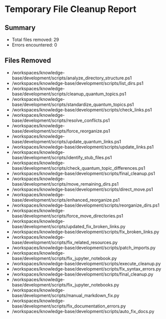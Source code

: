 # Temporary File Cleanup Report

## Summary
- Total files removed: 29
- Errors encountered: 0

## Files Removed
- /workspaces/knowledge-base/development/scripts/analyze_directory_structure.ps1
- /workspaces/knowledge-base/development/scripts/list_dirs.ps1
- /workspaces/knowledge-base/development/scripts/cleanup_quantum_topics.ps1
- /workspaces/knowledge-base/development/scripts/standardize_quantum_topics.ps1
- /workspaces/knowledge-base/development/scripts/check_links.ps1
- /workspaces/knowledge-base/development/scripts/resolve_conflicts.ps1
- /workspaces/knowledge-base/development/scripts/force_reorganize.ps1
- /workspaces/knowledge-base/development/scripts/update_quantum_links.ps1
- /workspaces/knowledge-base/development/scripts/update_links.ps1
- /workspaces/knowledge-base/development/scripts/identify_stub_files.ps1
- /workspaces/knowledge-base/development/scripts/check_quantum_topic_differences.ps1
- /workspaces/knowledge-base/development/scripts/final_cleanup.ps1
- /workspaces/knowledge-base/development/scripts/move_remaining_dirs.ps1
- /workspaces/knowledge-base/development/scripts/direct_move.ps1
- /workspaces/knowledge-base/development/scripts/enhanced_reorganize.ps1
- /workspaces/knowledge-base/development/scripts/reorganize_dirs.ps1
- /workspaces/knowledge-base/development/scripts/force_move_directories.ps1
- /workspaces/knowledge-base/development/scripts/updated_fix_broken_links.py
- /workspaces/knowledge-base/development/scripts/fix_broken_links.py
- /workspaces/knowledge-base/development/scripts/fix_related_resources.py
- /workspaces/knowledge-base/development/scripts/patch_imports.py
- /workspaces/knowledge-base/development/scripts/fix_jupyter_notebook.py
- /workspaces/knowledge-base/development/scripts/execute_cleanup.py
- /workspaces/knowledge-base/development/scripts/fix_syntax_errors.py
- /workspaces/knowledge-base/development/scripts/final_cleanup.py
- /workspaces/knowledge-base/development/scripts/fix_jupyter_notebooks.py
- /workspaces/knowledge-base/development/scripts/manual_markdown_fix.py
- /workspaces/knowledge-base/development/scripts/fix_documentation_errors.py
- /workspaces/knowledge-base/development/scripts/auto_fix_docs.py
